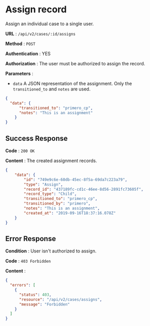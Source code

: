 <!-- Copyright (c) 2014 - 2023 UNICEF. All rights reserved. -->

# Assign record

Assign an individual case to a single user.

**URL** : `/api/v2/cases/:id/assigns`

**Method** : `POST`

**Authentication** : YES

**Authorization** : The user must be authorized to assign the record.

**Parameters** : 

* `data` A JSON representation of the assignment. Only the `transitioned_to` and `notes` are used.
```json
{
  "data": {
      "transitioned_to": "primero_cp",
      "notes": "This is an assignment"
    }
}
```

## Success Response

**Code** : `200 OK`

**Content** : The created assignment records.

```json
{
    "data": {
        "id": "749e9c6e-60db-45ec-8f5a-69da7c223a79",
        "type": "Assign",
        "record_id": "437189fc-cd1c-46ee-8d56-2891fc73605f",
        "record_type": "Child",
        "transitioned_to": "primero_cp",
        "transitioned_by": "primero",
        "notes": "This is an assignment",
        "created_at": "2019-09-16T18:37:16.078Z"
    }
}

```

## Error Response

**Condition** : User isn't authorized to assign. 

**Code** : `403 Forbidden`

**Content** :

```json
{
  "errors": [
    {
      "status": 403,
      "resource": "/api/v2/cases/assigns",
      "message": "Forbidden"
    }
  ]
}
```